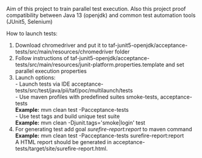 Aim of this project to train parallel test execution.
Also this project proof compatibility between Java 13 (openjdk) and common test automation tools (JUnit5, Selenium)

How to launch tests:
1) Download chromedriver and put it to taf-junit5-openjdk/acceptance-tests/src/main/resources/chromedriver folder
2) Follow instructions of taf-junit5-openjdk/acceptance-tests/src/main/resources/junit-platform.properties.template and set parallel execution properties 
3) Launch options:
<br>- Launch tests via IDE acceptance-tests/src/test/java/pii/taf/poc/multilaunch/tests
<br>- Use maven profiles with predefined suites smoke-tests, acceptance-tests  
 **Example:** mvn clean test -Pacceptance-tests
<br>- Use test tags and build unique test suite  
 **Example:** mvn clean -Djunit.tags='smoke|login' test
4) For generating test add goal *surefire-report:report* to maven command
<br>**Example:** mvn clean test -Pacceptance-tests surefire-report:report
<br>A HTML report should be generated in acceptance-tests/target/site/surefire-report.html.



